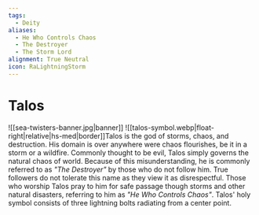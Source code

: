 ```yaml
---
tags:
  - Deity
aliases:
  - He Who Controls Chaos
  - The Destroyer
  - The Storm Lord
alignment: True Neutral
icon: RaLightningStorm
---
```


# Talos

![[sea-twisters-banner.jpg|banner]]
![[talos-symbol.webp|float-right|relative|hs-med|border]]Talos is the god of storms, chaos, and destruction. His domain is over anywhere were chaos flourishes, be it in a storm or a wildfire. Commonly thought to be evil, Talos simply governs the natural chaos of world. Because of this misunderstanding, he is commonly referred to as *"The Destroyer"* by those who do not follow him. True followers do not tolerate this name as they view it as disrespectful. Those who worship Talos pray to him for safe passage though storms and other natural disasters, referring to him as *"He Who Controls Chaos"*. Talos' holy symbol consists of three lightning bolts radiating from a center point.
